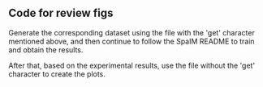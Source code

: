 ## Code for review figs

Generate the corresponding dataset using the file with the 'get' character mentioned above, and then continue to follow the SpaIM README to train and obtain the results.

After that, based on the experimental results, use the file without the 'get' character to create the plots.

